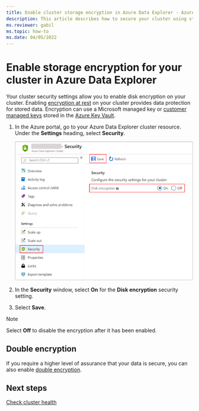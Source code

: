 ```yaml
---
title: Enable cluster storage encryption in Azure Data Explorer - Azure portal
description: This article describes how to secure your cluster using storage encryption in Azure Data Explorer within the Azure portal.
ms.reviewer: gabil
ms.topic: how-to
ms.date: 04/05/2022
---
```


# Enable storage encryption for your cluster in Azure Data Explorer

Your cluster security settings allow you to enable disk encryption on your cluster. Enabling [encryption at rest](/azure/security/fundamentals/encryption-atrest) on your cluster provides data protection for stored data. Encryption can use a Microsoft managed key or [customer managed keys](/azure/key-vault/general/basic-concepts.md) stored in the [Azure Key Vault](/azure/key-vault/).

1. In the Azure portal, go to your Azure Data Explorer cluster resource. Under the **Settings** heading, select **Security**.

    ![Turn on encryption at rest.](media/manage-cluster-security/security-encryption-at-rest.png)

1. In the **Security** window, select **On** for the **Disk encryption** security setting.

1. Select **Save**.

> [!NOTE]
> Select **Off** to disable the encryption after it has been enabled.

## Double encryption

If you require a higher level of assurance that your data is secure, you can also enable [double encryption](double-encryption.md).

## Next steps

[Check cluster health](check-cluster-health.md)

